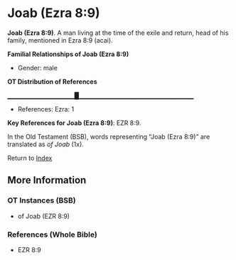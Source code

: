 # Joab (Ezra 8:9)
**Joab (Ezra 8:9)**. 
A man living at the time of the exile and return, head of his family, mentioned in Ezra 8:9 (acai). 




**Familial Relationships of Joab (Ezra 8:9)**


* Gender: male


**OT Distribution of References**

▁▁▁▁▁▁▁▁▁▁▁▁▁▁█▁▁▁▁▁▁▁▁▁▁▁▁▁▁▁▁▁▁▁▁▁▁▁▁
* References: Ezra: 1



**Key References for Joab (Ezra 8:9)**: 
EZR 8:9. 


In the Old Testament (BSB), words representing “Joab (Ezra 8:9)” are translated as 
*of Joab* (1x). 




Return to [Index](00-Index.md)

## More Information

### OT Instances (BSB)

* of Joab (EZR 8:9)



### References (Whole Bible)

* EZR 8:9



